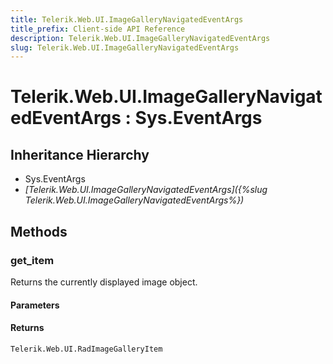 ```yaml
---
title: Telerik.Web.UI.ImageGalleryNavigatedEventArgs
title_prefix: Client-side API Reference
description: Telerik.Web.UI.ImageGalleryNavigatedEventArgs
slug: Telerik.Web.UI.ImageGalleryNavigatedEventArgs
---
```


# Telerik.Web.UI.ImageGalleryNavigatedEventArgs : Sys.EventArgs 

## Inheritance Hierarchy

* Sys.EventArgs
* *[Telerik.Web.UI.ImageGalleryNavigatedEventArgs]({%slug Telerik.Web.UI.ImageGalleryNavigatedEventArgs%})*


## Methods

###  get_item

Returns the currently displayed image object.

#### Parameters

#### Returns

`Telerik.Web.UI.RadImageGalleryItem` 

